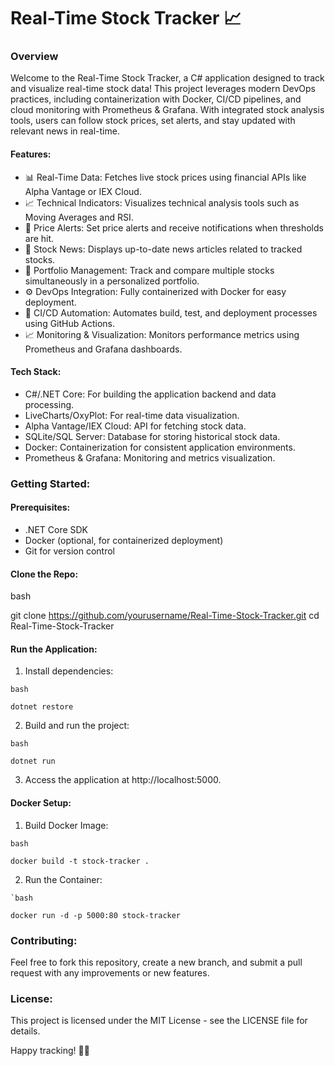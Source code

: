 # Real-Time Stock Tracker 📈


### Overview

Welcome to the Real-Time Stock Tracker, a C# application designed to track and visualize real-time stock data! This project leverages modern DevOps practices, including containerization with Docker, CI/CD pipelines, and cloud monitoring with Prometheus & Grafana. With integrated stock analysis tools, users can follow stock prices, set alerts, and stay updated with relevant news in real-time.

</hr>

#### Features:

   - 📊 Real-Time Data: Fetches live stock prices using financial APIs like Alpha Vantage or IEX Cloud.
   - 📈 Technical Indicators: Visualizes technical analysis tools such as Moving Averages and RSI.
   - 🔔 Price Alerts: Set price alerts and receive notifications when thresholds are hit.
   - 📰 Stock News: Displays up-to-date news articles related to tracked stocks.
   - 💼 Portfolio Management: Track and compare multiple stocks simultaneously in a personalized portfolio.
   - ⚙️ DevOps Integration: Fully containerized with Docker for easy deployment.
   - 🚀 CI/CD Automation: Automates build, test, and deployment processes using GitHub Actions.
   - 📈 Monitoring & Visualization: Monitors performance metrics using Prometheus and Grafana dashboards.

</hr>

#### Tech Stack:

   - C#/.NET Core: For building the application backend and data processing.
   - LiveCharts/OxyPlot: For real-time data visualization.
   - Alpha Vantage/IEX Cloud: API for fetching stock data.
   - SQLite/SQL Server: Database for storing historical stock data.
   - Docker: Containerization for consistent application environments.
   - Prometheus & Grafana: Monitoring and metrics visualization.

</hr>

### Getting Started:

#### Prerequisites:

   - .NET Core SDK
   - Docker (optional, for containerized deployment)
   - Git for version control

#### Clone the Repo:

bash

git clone https://github.com/yourusername/Real-Time-Stock-Tracker.git
cd Real-Time-Stock-Tracker

#### Run the Application:

  1. Install dependencies:

    bash

    dotnet restore

  2. Build and run the project:

    bash

    dotnet run

  3. Access the application at http://localhost:5000.

</hr>

#### Docker Setup:

  1. Build Docker Image:

    bash

    docker build -t stock-tracker .

  2. Run the Container:

    `bash

    docker run -d -p 5000:80 stock-tracker

</hr>

### Contributing:

Feel free to fork this repository, create a new branch, and submit a pull request with any improvements or new features.

### License:

This project is licensed under the MIT License - see the LICENSE file for details.

Happy tracking! 👨‍💻
